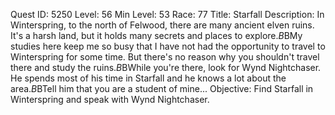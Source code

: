 Quest ID: 5250
Level: 56
Min Level: 53
Race: 77
Title: Starfall
Description: In Winterspring, to the north of Felwood, there are many ancient elven ruins. It's a harsh land, but it holds many secrets and places to explore.$B$BMy studies here keep me so busy that I have not had the opportunity to travel to Winterspring for some time. But there's no reason why you shouldn't travel there and study the ruins.$B$BWhile you're there, look for Wynd Nightchaser. He spends most of his time in Starfall and he knows a lot about the area.$B$BTell him that you are a student of mine...
Objective: Find Starfall in Winterspring and speak with Wynd Nightchaser.
